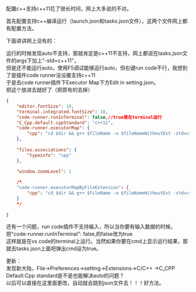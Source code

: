 配置c++支持c++11花了很长时间，网上大多说的不对。

首先配置支持c++编译运行（launch.json和tasks.json文件），这两个文件网上都有配置方法。

下面讲讲网上没有的：

运行的时候发现auto不支持，那就肯定是c++11不支持，网上都说在tasks.json文件的args下加上"-std=c++11"，  
但是还不能运行auto。使用F5调试能够运行auto，但右键run code不行，我想到了是插件code runner没设置支持c++11  
于是去code runner插件下Executor Map下方Edit in setting.json。  
把这个放进去就好了（把原有的去掉）  
```json
{
    "editor.fontSize": 18,
    "terminal.integrated.fontSize": 18,
    "code-runner.runInTerminal": false,//true是在terminal运行
    "C_Cpp.default.cppStandard": "c++11",
    "code-runner.executorMap": {
        "cpp": "cd $dir && g++ $fileName -o $fileNameWithoutExt -std=c++11 && $dir$fileNameWithoutExt"
    },
    
    "files.associations": {
        "typeinfo": "cpp"
    },
    
    "window.zoomLevel": 1

    /*
    "code-runner.executorMapByFileExtension": {
        "cpp": "cd $dir && g++ $fileName -o $fileNameWithoutExt -std=c++11 && $dir$fileNameWithoutExt"
    }
    */
    
}
```
还有一个问题，run code插件不支持输入，所以当你要有输入数据的时候，把"code-runner.runInTerminal": false,的false改为true  
这样就是在vs code的terminal上运行。当然如果你要在cmd上显示运行结果，那就去tasks.json上面吧弹出cmd设为true。

更新：  
发现新大陆，File->Preferences->setting->Extensions->C/C++ ->C_CPP Default:Cpp standard是不是也能解决auto的问题？  
以后可以直接在这里面更改，自动就会跳到json文件去！！！好方法。  
